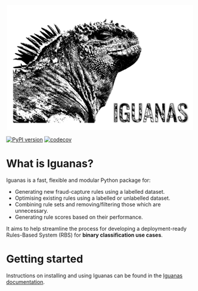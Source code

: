 <p align="center">
  <img src=./run_doc/files/_static/iguanas_logo.png width="500"/>
</p>

[![PyPI version](https://badge.fury.io/py/iguanas.svg)](https://badge.fury.io/py/iguanas) [![codecov](https://codecov.io/gh/paypal/Iguanas/branch/main/graph/badge.svg?token=GgQNjHzHeM)](https://codecov.io/gh/paypal/Iguanas) 

# What is Iguanas?

Iguanas is a fast, flexible and modular Python package for:

* Generating new fraud-capture rules using a labelled dataset.
* Optimising existing rules using a labelled or unlabelled dataset.
* Combining rule sets and removing/filtering those which are unnecessary.
* Generating rule scores based on their performance.

It aims to help streamline the process for developing a deployment-ready Rules-Based System (RBS) for **binary classification use cases**.

# Getting started

Instructions on installing and using Iguanas can be found in the [Iguanas documentation](https://paypal.github.io/Iguanas/).
